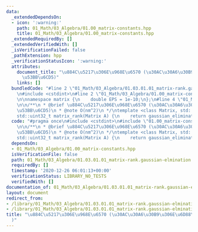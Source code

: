 ```yaml
---
data:
  _extendedDependsOn:
  - icon: ':warning:'
    path: 01_Math/03_Algebra/01.00_matrix-constants.hpp
    title: 01_Math/03_Algebra/01.00_matrix-constants.hpp
  _extendedRequiredBy: []
  _extendedVerifiedWith: []
  _isVerificationFailed: false
  _pathExtension: hpp
  _verificationStatusIcon: ':warning:'
  attributes:
    document_title: "\u884C\u5217\u306E\u968E\u6570 (\u30AC\u30A6\u30B9\u306E\u6D88\
      \u53BB\u6CD5)"
    links: []
  bundledCode: "#line 2 \"01_Math/03_Algebra/01.03.01.01_matrix-rank.gaussian-elmination.hpp\"\
    \n#include <cstdint>\n#line 2 \"01_Math/03_Algebra/01.00_matrix-constants.hpp\"\
    \n\nnamespace matrix {\n    double EPS = 1e-10;\n};\n#line 4 \"01_Math/03_Algebra/01.03.01.01_matrix-rank.gaussian-elmination.hpp\"\
    \n\n/**\n * @brief \u884C\u5217\u306E\u968E\u6570 (\u30AC\u30A6\u30B9\u306E\u6D88\
    \u53BB\u6CD5)\n * @note O(nm^2)\n */\ntemplate <class Matrix, std::uint32_t (*gaussian_elimination)(Matrix&)>\n\
    std::uint32_t matrix_rank(Matrix A) {\n    return gaussian_elimination(A);\n}\n"
  code: "#pragma once\n#include <cstdint>\n#include \"01.00_matrix-constants.hpp\"\
    \n\n/**\n * @brief \u884C\u5217\u306E\u968E\u6570 (\u30AC\u30A6\u30B9\u306E\u6D88\
    \u53BB\u6CD5)\n * @note O(nm^2)\n */\ntemplate <class Matrix, std::uint32_t (*gaussian_elimination)(Matrix&)>\n\
    std::uint32_t matrix_rank(Matrix A) {\n    return gaussian_elimination(A);\n}"
  dependsOn:
  - 01_Math/03_Algebra/01.00_matrix-constants.hpp
  isVerificationFile: false
  path: 01_Math/03_Algebra/01.03.01.01_matrix-rank.gaussian-elmination.hpp
  requiredBy: []
  timestamp: '2020-12-26 06:01:13+00:00'
  verificationStatus: LIBRARY_NO_TESTS
  verifiedWith: []
documentation_of: 01_Math/03_Algebra/01.03.01.01_matrix-rank.gaussian-elmination.hpp
layout: document
redirect_from:
- /library/01_Math/03_Algebra/01.03.01.01_matrix-rank.gaussian-elmination.hpp
- /library/01_Math/03_Algebra/01.03.01.01_matrix-rank.gaussian-elmination.hpp.html
title: "\u884C\u5217\u306E\u968E\u6570 (\u30AC\u30A6\u30B9\u306E\u6D88\u53BB\u6CD5\
  )"
---
```

